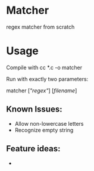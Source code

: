 # Matcher
regex matcher from scratch

# Usage
Compile with cc \*.c -o matcher

Run with exactly two parameters:

matcher [*"regex"*] [*filename*]

## Known Issues:
* Allow non-lowercase letters
* Recognize empty string

## Feature ideas:
* 
